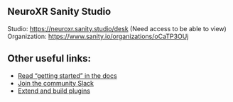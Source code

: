 ## NeuroXR Sanity Studio

Studio: https://neuroxr.sanity.studio/desk (Need access to be able to view)
Organization: https://www.sanity.io/organizations/oCaTP3OUj

## Other useful links:

- [Read “getting started” in the docs](https://www.sanity.io/docs/introduction/getting-started?utm_source=readme)
- [Join the community Slack](https://slack.sanity.io/?utm_source=readme)
- [Extend and build plugins](https://www.sanity.io/docs/content-studio/extending?utm_source=readme)
